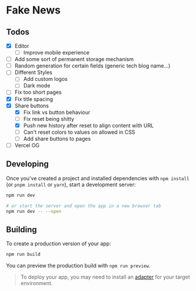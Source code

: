 # Fake News

## Todos

- [x] Editor
  - [ ] Improve mobile experience
- [ ] Add some sort of permanent storage mechanism
- [ ] Random generation for certain fields (generic tech blog name...)
- [ ] Different Styles
  - [ ] Add custom logos
  - [ ] Dark mode
- [ ] Fix too short pages
- [x] Fix title spacing 
- [x] Share buttons
  - [x] Fix link vs button behaviour
  - [ ] Fix reset being shitty
   - [x] Push new history after reset to align content with URL
   - [ ] Can't reset colors to values on allowed in CSS
  - [ ] Add share buttons to pages
- [ ] Vercel OG

## Developing

Once you've created a project and installed dependencies with `npm install` (or `pnpm install` or `yarn`), start a development server:

```bash
npm run dev

# or start the server and open the app in a new browser tab
npm run dev -- --open
```

## Building

To create a production version of your app:

```bash
npm run build
```

You can preview the production build with `npm run preview`.

> To deploy your app, you may need to install an [adapter](https://kit.svelte.dev/docs/adapters) for your target environment.
